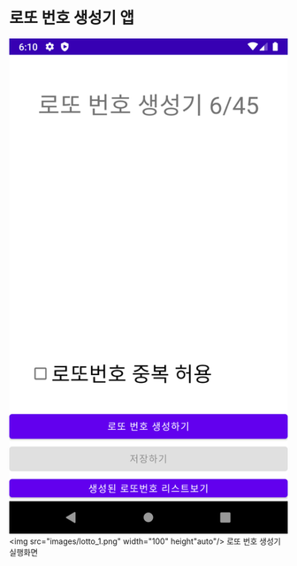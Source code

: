 # 로또 번호 생성기 앱

![실행 화면](images/lotto_1.png)
<img src="images/lotto_1.png" width="100" height"auto"/>
로또 번호 생성기 실행화면
